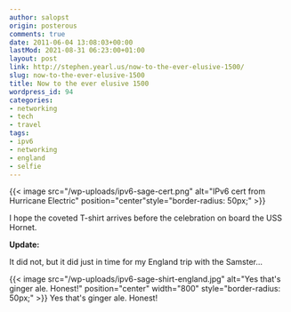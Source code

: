 ```yaml
---
author: salopst
origin: posterous
comments: true
date: 2011-06-04 13:08:03+00:00
lastMod: 2021-08-31 06:23:00+01:00
layout: post
link: http://stephen.yearl.us/now-to-the-ever-elusive-1500/
slug: now-to-the-ever-elusive-1500
title: Now to the ever elusive 1500
wordpress_id: 94
categories:
- networking
- tech
- travel
tags:
- ipv6
- networking
- england
- selfie
---
```



{{< image src="/wp-uploads/ipv6-sage-cert.png" alt="IPv6 cert from Hurricane Electric" position="center"style="border-radius: 50px;" >}}


I hope the coveted T-shirt arrives before the celebration on board the USS Hornet.

**Update:**

It did not, but it did just in time for my England trip with the Samster...

{{< image src="/wp-uploads/ipv6-sage-shirt-england.jpg" alt="Yes that's ginger ale. Honest!" position="center" width="800" style="border-radius: 50px;" >}}
Yes that's ginger ale. Honest!

